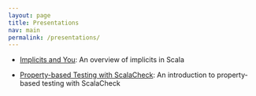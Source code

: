 ```yaml
---
layout: page
title: Presentations
nav: main
permalink: /presentations/
---
```


- [Implicits and You](/assets/implicits_and_you.pdf): An overview of implicits in Scala

- [Property-based Testing with ScalaCheck](/assets/ScalaCheck.pdf): An introduction to property-based testing with ScalaCheck
